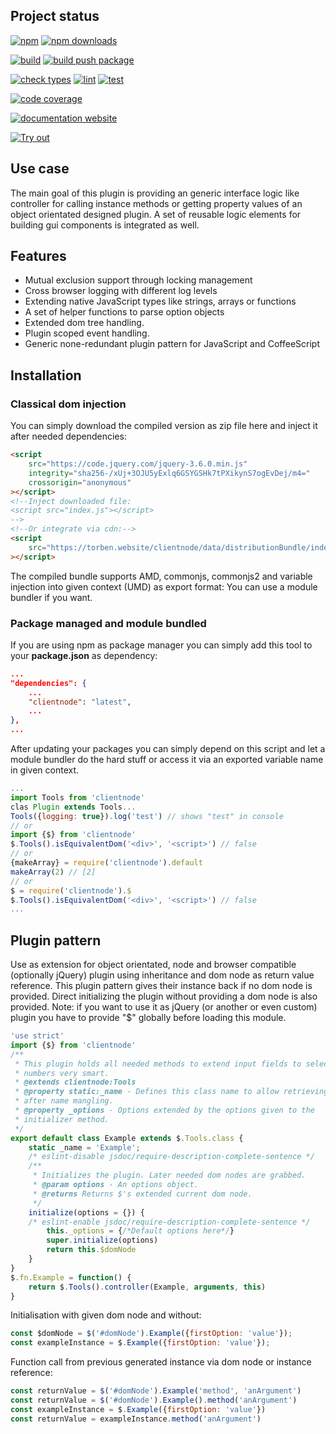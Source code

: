 <!-- !/usr/bin/env markdown
-*- coding: utf-8 -*-
region header
Copyright Torben Sickert (info["~at~"]torben.website) 16.12.2012

License
-------

This library written by Torben Sickert stand under a creative commons naming
3.0 unported license. See https://creativecommons.org/licenses/by/3.0/deed.de
endregion -->

Project status
--------------

[![npm](https://img.shields.io/npm/v/clientnode?color=%23d55e5d&label=npm%20package%20version&logoColor=%23d55e5d&style=for-the-badge)](https://www.npmjs.com/package/clientnode)
[![npm downloads](https://img.shields.io/npm/dy/clientnode.svg?style=for-the-badge)](https://www.npmjs.com/package/clientnode)

[![build](https://img.shields.io/github/actions/workflow/status/thaibault/clientnode/build.yaml?style=for-the-badge)](https://github.com/thaibault/clientnode/actions/workflows/build.yaml)
[![build push package](https://img.shields.io/github/actions/workflow/status/thaibault/clientnode/build-package-and-push.yaml?label=build%20push%20package&style=for-the-badge)](https://github.com/thaibault/clientnode/actions/workflows/build-package-and-push.yaml)

[![check types](https://img.shields.io/github/actions/workflow/status/thaibault/clientnode/check-types.yaml?label=Check%20types&style=for-the-badge)](https://github.com/thaibault/clientnode/actions/workflows/check-types.yaml)
[![lint](https://img.shields.io/github/actions/workflow/status/thaibault/clientnode/lint.yaml?label=lint&style=for-the-badge)](https://github.com/thaibault/clientnode/actions/workflows/lint.yaml)
[![test](https://img.shields.io/github/actions/workflow/status/thaibault/clientnode/test-coverage-report.yaml?label=test&style=for-the-badge)](https://github.com/thaibault/clientnode/actions/workflows/test-coverage-report.yaml)

[![code coverage](https://img.shields.io/coverallsCoverage/github/thaibault/clientnode?label=code%20coverage&style=for-the-badge)](https://coveralls.io/github/thaibault/clientnode)

[![documentation website](https://img.shields.io/website-up-down-green-red/https/torben.website/clientnode.svg?label=documentation-website&style=for-the-badge)](https://torben.website/clientnode)

[![Try out](https://img.shields.io/badge/Try%20it%20on%20runkit-%2345cc11?style=for-the-badge)](https://npm.runkit.com/clientnode)

<!--|deDE:Einsatz-->
Use case
--------

The main goal of this plugin is providing an generic interface logic like
controller for calling instance methods or getting property values of an object
orientated designed plugin. A set of reusable logic elements for building gui
components is integrated as well.
<!--deDE:
    Hauptziel dieses Plugins ist es einen generischen Weg zu bieten indem
    Objekt Orientierte Plugins verfasst werden können, ohne dabei gegen
    jQuery's Vorgaben an Plugins zu verstoßen.
    Desweiteren werden einige wiederverwendbare Logikbausteine zum Bau
    verschiedener GUI-Komponenten mitgeliefert.
-->

<!--Place for automatic generated table of contents.-->
<div class="doc-toc" style="display:none">
    <!--|deDE:Inhalt-->
    <h2 id="content">Content</h2>
</div>

<!--|deDE:Merkmale-->
Features
--------

<ul>
    <li>
        Mutual exclusion support through locking management
        <!--deDE:Wechselseitiger Ausschluss durch Lock-Management-->
    </li>
    <li>
        Cross browser logging with different log levels
        <!--deDE:
            Browserübergreifender Log-Mechanismen mit diversen Log-Levels
        -->
    </li>
    <li>
        Extending native JavaScript types like strings, arrays or functions
        <!--deDE:
            Erweiterung der Standard-JavaScript-Typen wie Strings, Arrays und
            Funktionen
        -->
    </li>
    <li>
        A set of helper functions to parse option objects
        <!--deDE:Hilfsfunktionen um Options-Objekte intelligent zu parsen-->
    </li>
    <li>
        Extended dom tree handling.<!--deDE:Erweitertes DOM-Baum-Management-->
    </li>
    <li>
        Plugin scoped event handling.
        <!--deDE:Plugineigene Namensräume für Events.-->
    </li>
    <li>
        Generic none-redundant plugin pattern for JavaScript and CoffeeScript
        <!--deDE:Generischer Plugin-Muster für JavaScript und CoffeeScript-->
    </li>
</ul>

<!--|deDE:Installation-->
Installation
------------

<!--|deDE:Klassische Dom-Integration-->
### Classical dom injection

You can simply download the compiled version as zip file here and inject it
after needed dependencies:
<!--deDE:
    Du kannst einfach das Plugin als Zip-Archiv herunterladen und per
    Script-Tag in deine Webseite integrieren:
-->

```HTML
<script
    src="https://code.jquery.com/jquery-3.6.0.min.js"
    integrity="sha256-/xUj+3OJU5yExlq6GSYGSHk7tPXikynS7ogEvDej/m4="
    crossorigin="anonymous"
></script>
<!--Inject downloaded file:
<script src="index.js"></script>
-->
<!--Or integrate via cdn:-->
<script
    src="https://torben.website/clientnode/data/distributionBundle/index.js"
></script>
```

The compiled bundle supports AMD, commonjs, commonjs2 and variable injection
into given context (UMD) as export format: You can use a module bundler if you
want.
<!--deDE:
    Das kompilierte Bundle unterstützt AMD, commonjs, commonjs2 und
    Variable-Injection in den gegebenen Context (UMD) als Export-Format:
    Dadurch können verschiedene Module-Bundler genutzt werden.
-->

<!--|deDE:Paket-Management und Modul-Komposition-->
### Package managed and module bundled

If you are using npm as package manager you can simply add this tool to your
**package.json** as dependency:
<!--deDE:
    Nutzt du npm als Paket-Manager, dann solltest du einfach deine
    <strong>package.json</strong> erweitern:
-->

```JSON
...
"dependencies": {
    ...
    "clientnode": "latest",
    ...
},
...
```

After updating your packages you can simply depend on this script and let
a module bundler do the hard stuff or access it via an exported variable name
in given context.
<!--deDE:
    Nach einem Update deiner Pakete kannst du dieses Plugin einfach in deine
    JavaScript-Module importieren oder die exportierte Variable im gegebenen
    Context referenzieren.
-->

```JavaScript
...
import Tools from 'clientnode'
clas Plugin extends Tools...
Tools({logging: true}).log('test') // shows "test" in console
// or
import {$} from 'clientnode'
$.Tools().isEquivalentDom('<div>', '<script>') // false
// or
{makeArray} = require('clientnode').default
makeArray(2) // [2]
// or
$ = require('clientnode').$
$.Tools().isEquivalentDom('<div>', '<script>') // false
...
```

<!--|deDE:Plugin-Vorlage-->
Plugin pattern
--------------

Use as extension for object orientated, node and browser compatible (optionally
jQuery) plugin using inheritance and dom node as return value reference. This
plugin pattern gives their instance back if no dom node is provided. Direct
initializing the plugin without providing a dom node is also provided.
Note: if you want to use it as jQuery (or another or even custom) plugin you
have to provide "$" globally before loading this module.
<!--deDE:
    Einsatz von "$.Tools" um Objekt orientierte, node und Browser kompatible
    (optional jQuery) Plugins zu implementieren, indem von "$.Tools" geerbt
    wird und der durch jQuery erweiterte DOM-Knoten als return-Wert
    referenziert wird. Sollte kein DOM-Knoten an die $-Funktion übergeben
    worden sein, gibt dieser Pattern seine Instanz zurück.
    Beachte: Wenn das Modul als jQuery (oder anderem potentiell eigenen) Plugin
    einer bereits bestehenden Instanz hinzugefügt werden soll muss dieses unter
    "$" global verfügbar sein bevor das Modul geladen wird.
-->

```JavaScript
'use strict'
import {$} from 'clientnode'
/**
 * This plugin holds all needed methods to extend input fields to select
 * numbers very smart.
 * @extends clientnode:Tools
 * @property static:_name - Defines this class name to allow retrieving them
 * after name mangling.
 * @property _options - Options extended by the options given to the
 * initializer method.
 */
export default class Example extends $.Tools.class {
    static _name = 'Example';
    /* eslint-disable jsdoc/require-description-complete-sentence */
    /**
     * Initializes the plugin. Later needed dom nodes are grabbed.
     * @param options - An options object.
     * @returns Returns $'s extended current dom node.
     */
    initialize(options = {}) {
    /* eslint-enable jsdoc/require-description-complete-sentence */
        this._options = {/*Default options here*/}
        super.initialize(options)
        return this.$domNode
    }
}
$.fn.Example = function() {
    return $.Tools().controller(Example, arguments, this)
}
```

Initialisation with given dom node and without:
<!--deDE:Aufruf mit und ohne übergebenen DOM-Knoten:-->

```JavaScript
const $domNode = $('#domNode').Example({firstOption: 'value'});
const exampleInstance = $.Example({firstOption: 'value'});
```

Function call from previous generated instance via dom node or instance
reference:
<!--deDE:
    Aufruf einer Plugin-Methode anhand der zuvor generierten Instanz bzw. über
    den zurückgegebene DOM-Knoten:
-->

```JavaScript
const returnValue = $('#domNode').Example('method', 'anArgument')
const returnValue = $('#domNode').Example().method('anArgument')
const exampleInstance = $.Example({firstOption: 'value'})
const returnValue = exampleInstance.method('anArgument')
```
